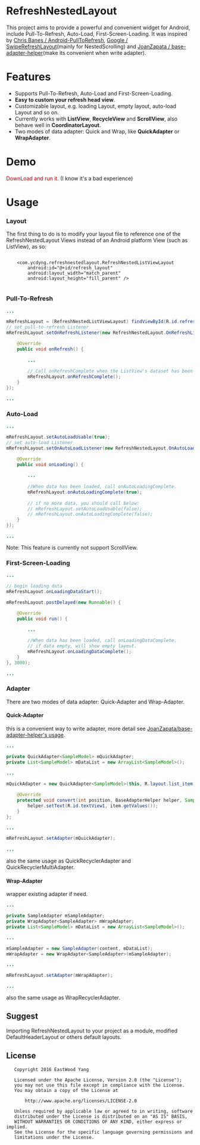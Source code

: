 # RefreshNestedLayout
This project aims to provide a powerful and convenient widget for Android, include Pull-To-Refresh, Auto-Load, First-Screen-Loading. It was inspired by [Chris Banes / Android-PullToRefresh](https://github.com/chrisbanes/Android-PullToRefresh), [Google / SwipeRefreshLayout](https://developer.android.com/reference/android/support/v4/widget/SwipeRefreshLayout.html)(mainly for NestedScrolling) and [JoanZapata / base-adapter-helper](https://github.com/JoanZapata/base-adapter-helper)(make its convenient when write adapter).

# Features
* Supports Pull-To-Refresh, Auto-Load and First-Screen-Loading.
* **Easy to custom your refresh head view**.
* Customizable layout, e.g. loading Layout, empty layout, auto-load Layout and so on.
* Currently works with **ListView**, **RecycleView** and **ScrollView**, also behave well in **CoordinatorLayout**.
* Two modes of data adapter: Quick and Wrap, like **QuickAdapter** or **WrapAdapter**.

# Demo
<font color=#A10000>DownLoad and run it.</font> (I know it's a bad experience)

# Usage

### Layout

The first thing to do is to modify your layout file to reference one of the RefreshNestedLayout Views instead of an Android platform View (such as ListView), as so:

``` 

    <com.ycdyng.refreshnestedlayout.RefreshNestedListViewLayout
        android:id="@+id/refresh_layout"
        android:layout_width="match_parent"
        android:layout_height="fill_parent" />
        
```

### Pull-To-Refresh

``` java
...

mRefreshLayout = (RefreshNestedListViewLayout) findViewById(R.id.refresh_layout);
// set pull-to-refresh Listener
mRefreshLayout.setOnRefreshListener(new RefreshNestedLayout.OnRefreshListener() {

    @Override
    public void onRefresh() {
        
        ...
        
        // Call onRefreshComplete when the ListView's dataset has been refreshed.
        mRefreshLayout.onRefreshComplete();
    }
});

...
```

### Auto-Load

``` java
...

mRefreshLayout.setAutoLoadUsable(true);
// set auto-load Listener
mRefreshLayout.setOnAutoLoadListener(new RefreshNestedLayout.OnAutoLoadListener() {

    @Override
    public void onLoading() {
        
        ...
        
        //When data has been loaded, call onAutoLoadingComplete.
        mRefreshLayout.onAutoLoadingComplete(true);
        
        // if no more data, you should call below:
        // mRefreshLayout.setAutoLoadUsable(false);
        // mRefreshLayout.onAutoLoadingComplete(false);
    }
});

...
```
Note: This feature is currently not support ScrollView.

### First-Screen-Loading

``` java
...

// begin loading data
mRefreshLayout.onLoadingDataStart();

mRefreshLayout.postDelayed(new Runnable() {

    @Override
    public void run() {
    
        ...

        //When data has been loaded, call onLoadingDataComplete.
        // if data empty, will show empty layout.
        mRefreshLayout.onLoadingDataComplete();
    }
}, 3000);

...
```

### Adapter
There are two modes of data adapter: Quick-Adapter and Wrap-Adapter.

#### Quick-Adapter

this is a convenient way to write adapter, more detail see [JoanZapata/base-adapter-helper's usage](https://github.com/JoanZapata/base-adapter-helper).

``` java
...

private QuickAdapter<SampleModel> mQuickAdapter;
private List<SampleModel> mDataList = new ArrayList<SampleModel>();

...
    
mQuickAdapter = new QuickAdapter<SampleModel>(this, R.layout.list_item, mDataList) {

    @Override
    protected void convert(int position, BaseAdapterHelper helper, SampleModel item) {
        helper.setText(R.id.textView1, item.getValues());
    }
};

...

mRefreshLayout.setAdapter(mQuickAdapter);
    
...
```
also the same usage as QuickRecyclerAdapter and QuickRecyclerMultiAdapter.

#### Wrap-Adapter

wrapper existing adapter if need.

``` java
...

private SampleAdapter mSampleAdapter;
private WrapAdapter<SampleAdapter> mWrapAdapter;
private List<SampleModel> mDataList = new ArrayList<SampleModel>();

...

mSampleAdapter = new SampleAdapter(content, mDataList);
mWrapAdapter = new WrapAdapter<SampleAdapter>(mSampleAdapter);

...

mRefreshLayout.setAdapter(mWrapAdapter);

...
```
also the same usage as WrapRecyclerAdapter.

## Suggest

Importing RefreshNestedLayout to your project as a module, modified DefaultHeaderLayout or others default layouts.

## License
```
   Copyright 2016 EastWood Yang

   Licensed under the Apache License, Version 2.0 (the "License");
   you may not use this file except in compliance with the License.
   You may obtain a copy of the License at

       http://www.apache.org/licenses/LICENSE-2.0

   Unless required by applicable law or agreed to in writing, software
   distributed under the License is distributed on an "AS IS" BASIS,
   WITHOUT WARRANTIES OR CONDITIONS OF ANY KIND, either express or implied.
   See the License for the specific language governing permissions and
   limitations under the License.
```

